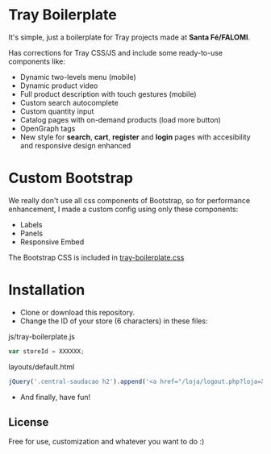 # Tray Boilerplate

It's simple, just a boilerplate for Tray projects made at **Santa Fé/FALOMI**. 

Has corrections for Tray CSS/JS and include some ready-to-use components like:

- Dynamic two-levels menu (mobile)
- Dynamic product video
- Full product description with touch gestures (mobile)
- Custom search autocomplete
- Custom quantity input
- Catalog pages with on-demand products (load more button)
- OpenGraph tags
- New style for **search**, **cart**, **register** and **login** pages with accesibility and responsive design enhanced

# Custom Bootstrap

We really don't use all css components of Bootstrap, so for performance enhancement, I made a custom config using only these components:

 - Labels
 - Panels
 - Responsive Embed

The Bootstrap CSS is included in [tray-boilerplate.css](https://github.com/jofelipe/tray-boilerplate/blob/master/css/)

# Installation

  - Clone or download this repository.
  - Change the ID of your store (6 characters) in these files: 

js/tray-boilerplate.js
```js
var storeId = XXXXXX;
```

layouts/default.html
```js
jQuery('.central-saudacao h2').append('<a href="/loja/logout.php?loja=XXXXXX" class="link-logout"> [ Sair ]</a>');
```

  - And finally, have fun!

License
----

Free for use, customization and whatever you want to do :)
